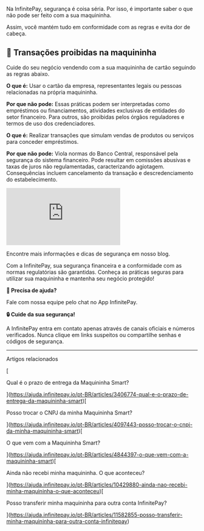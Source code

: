 Na InfinitePay, segurança é coisa séria. Por isso, é importante saber o que não pode ser feito com a sua maquininha.

Assim, você mantém tudo em conformidade com as regras e evita dor de cabeça.

## **🚫 Transações proibidas na maquininha**

Cuide do seu negócio vendendo com a sua maquininha de cartão seguindo as regras abaixo.

**O que é:** Usar o cartão da empresa, representantes legais ou pessoas relacionadas na própria maquininha.

**Por que não pode:** Essas práticas podem ser interpretadas como empréstimos ou financiamentos, atividades exclusivas de entidades do setor financeiro. Para outros, são proibidas pelos órgãos reguladores e termos de uso dos credenciadores.

**O que é:** Realizar transações que simulam vendas de produtos ou serviços para conceder empréstimos.

**Por que não pode:** Viola normas do Banco Central, responsável pela segurança do sistema financeiro. Pode resultar em comissões abusivas e taxas de juros não regulamentadas, caracterizando agiotagem. Consequências incluem cancelamento da transação e descredenciamento do estabelecimento.

<iframe src="https://www.youtube.com/embed/HDQYBqchKQg" frameborder="0" allowfullscreen="allowfullscreen"></iframe>

Encontre mais informações e dicas de segurança em nosso blog.

Com a InfinitePay, sua segurança financeira e a conformidade com as normas regulatórias são garantidas. Conheça as práticas seguras para utilizar sua maquininha e mantenha seu negócio protegido!

**🔔 Precisa de ajuda?**

Fale com nossa equipe pelo chat no App InfinitePay.

**🔒 Cuide da sua segurança!**

A InfinitePay entra em contato apenas através de canais oficiais e números verificados. Nunca clique em links suspeitos ou compartilhe senhas e códigos de segurança.

___

Artigos relacionados

[

Qual é o prazo de entrega da Maquininha Smart?

](https://ajuda.infinitepay.io/pt-BR/articles/3406774-qual-e-o-prazo-de-entrega-da-maquininha-smart)[

Posso trocar o CNPJ da minha Maquininha Smart?

](https://ajuda.infinitepay.io/pt-BR/articles/4097443-posso-trocar-o-cnpj-da-minha-maquininha-smart)[

O que vem com a Maquininha Smart?

](https://ajuda.infinitepay.io/pt-BR/articles/4844397-o-que-vem-com-a-maquininha-smart)[

Ainda não recebi minha maquininha. O que aconteceu?

](https://ajuda.infinitepay.io/pt-BR/articles/10429880-ainda-nao-recebi-minha-maquininha-o-que-aconteceu)[

Posso transferir minha maquininha para outra conta InfinitePay?

](https://ajuda.infinitepay.io/pt-BR/articles/11582855-posso-transferir-minha-maquininha-para-outra-conta-infinitepay)